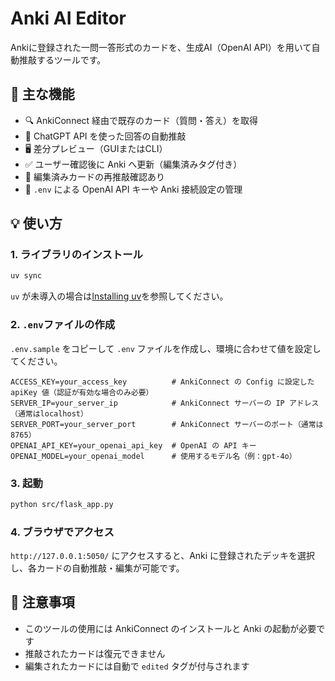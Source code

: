 # Anki AI Editor

Ankiに登録された一問一答形式のカードを、生成AI（OpenAI API）を用いて自動推敲するツールです。

## 🚀 主な機能

- 🔍 AnkiConnect 経由で既存のカード（質問・答え）を取得
- 🤖 ChatGPT API を使った回答の自動推敲
- 🖥️ 差分プレビュー（GUIまたはCLI）
- ✅ ユーザー確認後に Anki へ更新（編集済みタグ付き）
- 🔁 編集済みカードの再推敲確認あり
- 📁 `.env` による OpenAI API キーや Anki 接続設定の管理

## 💡 使い方

### 1. ライブラリのインストール

```bash
uv sync
```

`uv` が未導入の場合は[Installing uv](https://docs.astral.sh/uv/getting-started/installation/)を参照してください。

### 2. `.env`ファイルの作成

`.env.sample` をコピーして `.env` ファイルを作成し、環境に合わせて値を設定してください。

```env
ACCESS_KEY=your_access_key          # AnkiConnect の Config に設定した apiKey 値（認証が有効な場合のみ必要）
SERVER_IP=your_server_ip            # AnkiConnect サーバーの IP アドレス（通常はlocalhost）
SERVER_PORT=your_server_port        # AnkiConnect サーバーのポート（通常は8765）
OPENAI_API_KEY=your_openai_api_key  # OpenAI の API キー
OPENAI_MODEL=your_openai_model      # 使用するモデル名（例：gpt-4o）
```

### 3. 起動

```bash
python src/flask_app.py
```

### 4. ブラウザでアクセス

`http://127.0.0.1:5050/` にアクセスすると、Anki に登録されたデッキを選択し、各カードの自動推敲・編集が可能です。

## 📌 注意事項

- このツールの使用には AnkiConnect のインストールと Anki の起動が必要です
- 推敲されたカードは復元できません
- 編集されたカードには自動で `edited` タグが付与されます
